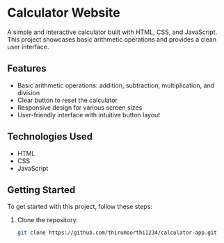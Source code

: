 # Calculator Website

A simple and interactive calculator built with HTML, CSS, and JavaScript. This project showcases basic arithmetic operations and provides a clean user interface.

## Features

- Basic arithmetic operations: addition, subtraction, multiplication, and division
- Clear button to reset the calculator
- Responsive design for various screen sizes
- User-friendly interface with intuitive button layout

## Technologies Used

- HTML
- CSS
- JavaScript

## Getting Started

To get started with this project, follow these steps:

1. Clone the repository:
   ```bash
   git clone https://github.com/thirumoorthi1234/calculator-app.git
